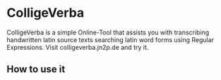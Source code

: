 # ColligeVerba

ColligeVerba is a simple Online-Tool that assists you with transcribing handwritten latin source texts searching latin word forms using Regular Expressions. 
Visit colligeverba.jn2p.de and try it. 

## How to use it 
